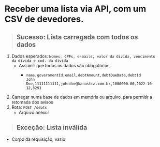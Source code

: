 # Receber uma lista via API, com um CSV de devedores.

> ## Sucesso: Lista carregada com todos os dados
1. Dados esperados: `Nomes, CPFs, e-mails, valor da divida, vencimento da divida e cod. da divida`
   - Assumir que todos os dados são obrigatórios
      - ```csv 
        name,governmentId,email,debtAmount,debtDueDate,debtId
        John Doe,11111111111,johndoe@kanastra.com.br,1000000.00,2022-10-12,8291 
        ```
2. Carregar numa base de dados em memória ou arquivo, para permitir a retomada dos avisos
3. Rota: `POST /debts`
   - Arquivo anexo! 

> ## Exceção: Lista inválida
- Corpo da requisição, vazio
